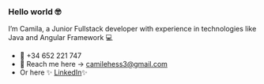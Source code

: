 ### Hello world 🤓
I’m Camila, a Junior Fullstack developer with experience in technologies like Java and Angular Framework 💻
- 📲 +34 652 221 747
- 📩 Reach me here -> camilehess3@gmail.com
- Or here ✨ [LinkedIn](https://www.linkedin.com/in/camilahess)✨
